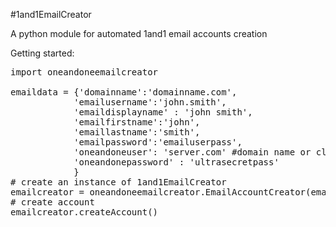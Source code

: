 #1and1EmailCreator

A python module for automated 1and1 email accounts creation


Getting started:

<pre>
import oneandoneemailcreator

emaildata = {'domainname':'domainname.com',
            'emailusername':'john.smith', 
            'emaildisplayname' : 'john smith', 
            'emailfirstname':'john', 
            'emaillastname':'smith',
            'emailpassword':'emailuserpass',
            'oneandoneuser': 'server.com' #domain name or client id,
            'oneandonepassword' : 'ultrasecretpass'
            }
# create an instance of 1and1EmailCreator
emailcreator = oneandoneemailcreator.EmailAccountCreator(emaildata)
# create account
emailcreator.createAccount()	

</pre>